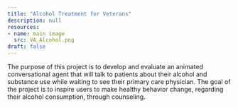 ```yaml
---
title: "Alcohol Treatment for Veterans"
description: null
resources:
- name: main image
  src: VA_Alcohol.png
draft: false
---
```


The purpose of this project is to develop and evaluate an animated conversational agent that will talk to patients about their alcohol and substance use while waiting to see their primary care physician. The goal of the project is to inspire users to make healthy behavior change, regarding their alcohol consumption, through counseling.


